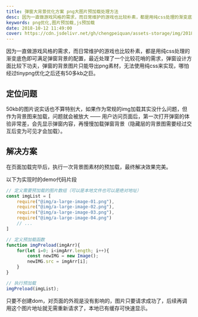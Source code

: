 ```yaml
---
title: 弹窗大背景优化方案 png大图片预加载处理方法
desc: 因为一直做游戏风格的需求，而日常维护的游戏也比较朴素，都是用纯css处理的渐变底色即可满足弹窗背景的配置，最近处理了一个比较花哨的需求，弹窗设计方面比较下功夫，带来的一个问题就是这个弹窗背景图只能切成png，哪怕经过tinypng优化之后还有50多kb。50kb的图片说实话也不算特别大，如果作为常规的img加载其实没什么问题，但作为背景图来加载，问题就会被放大 —— 用户访问页面后，第一次打开弹窗的体验非常差，会先显示弹窗内容，再慢慢加载弹窗背景（隐藏层的背景需要层变为可见才会加载）。
keywords: png优化,图片预加载,js预加载
date: 2018-10-12 11:49:00
cover: https://cdn.jsdelivr.net/gh/chengpeiquan/assets-storage/img/2018/10/1.jpg
---
```


因为一直做游戏风格的需求，而日常维护的游戏也比较朴素，都是用纯css处理的渐变底色即可满足弹窗背景的配置，最近处理了一个比较花哨的需求，弹窗设计方面比较下功夫，弹窗的背景图片只能导出png素材，无法使用纯css来实现，哪怕经过tinypng优化之后还有50多kb之巨。

## 定位问题

50kb的图片说实话也不算特别大，如果作为常规的img加载其实没什么问题，但作为背景图来加载，问题就会被放大 —— 用户访问页面后，第一次打开弹窗的体验非常差，会先显示弹窗内容，再慢慢加载弹窗背景（隐藏层的背景图需要经过交互后变为可见才会加载）。

## 解决方案

在页面加载完毕后，执行一次背景图素材的预加载，最终解决效果完美。

以下为实现时的demo代码片段

```javascript
// 定义需要预加载的图片数组（可以是本地文件也可以是绝对地址）
const imgList = [
	require("@img/a-large-image-01.png"),
	require("@img/a-large-image-02.png"),
	require("@img/a-large-image-03.png"),
	require("@img/a-large-image-04.png")
	// ...
]

// 定义预加载函数
function imgPreload(imgArr){
	for(let i=0; i<imgArr.length; i++){
		const newIMG = new Image();
		newIMG.src = imgArr[i];
	}
}

// 执行预加载
imgPreload(imgList);
```

只要不创建dom，对页面的外观是没有影响的，图片只要请求成功了，后续再调用这个图片地址就无需重新请求了，本地已有缓存可快速显示。